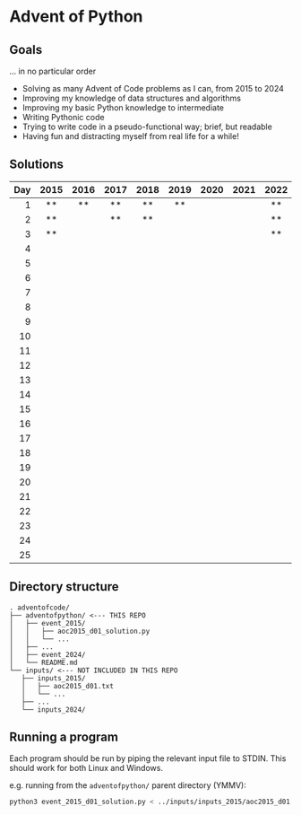 # Advent of Python

## Goals

... in no particular order

- Solving as many Advent of Code problems as I can, from 2015 to 2024
- Improving my knowledge of data structures and algorithms
- Improving my basic Python knowledge to intermediate
- Writing Pythonic code
- Trying to write code in a pseudo-functional way; brief, but readable
- Having fun and distracting myself from real life for a while!

## Solutions

| Day | 2015 | 2016 | 2017 | 2018 | 2019 | 2020 | 2021 | 2022 | 2023 | 2024 |
| --: | :--: | :--: | :--: | :--: | :--: | :--: | :--: | :--: | :--: | :--: |
|   1 | \*\* | \*\* | \*\* | \*\* | \*\* |      |      | \*\* |      |      |
|   2 | \*\* |      | \*\* | \*\* |      |      |      | \*\* |      |      |
|   3 | \*\* |      |      |      |      |      |      | \*\* |      |      |
|   4 |      |      |      |      |      |      |      |      |      |      |
|   5 |      |      |      |      |      |      |      |      |      |      |
|   6 |      |      |      |      |      |      |      |      |      |      |
|   7 |      |      |      |      |      |      |      |      |      |      |
|   8 |      |      |      |      |      |      |      |      |      |      |
|   9 |      |      |      |      |      |      |      |      |      |      |
|  10 |      |      |      |      |      |      |      |      |      |      |
|  11 |      |      |      |      |      |      |      |      |      |      |
|  12 |      |      |      |      |      |      |      |      |      |      |
|  13 |      |      |      |      |      |      |      |      |      |      |
|  14 |      |      |      |      |      |      |      |      |      |      |
|  15 |      |      |      |      |      |      |      |      |      |      |
|  16 |      |      |      |      |      |      |      |      |      |      |
|  17 |      |      |      |      |      |      |      |      |      |      |
|  18 |      |      |      |      |      |      |      |      |      |      |
|  19 |      |      |      |      |      |      |      |      |      |      |
|  20 |      |      |      |      |      |      |      |      |      |      |
|  21 |      |      |      |      |      |      |      |      |      |      |
|  22 |      |      |      |      |      |      |      |      |      |      |
|  23 |      |      |      |      |      |      |      |      |      |      |
|  24 |      |      |      |      |      |      |      |      |      |      |
|  25 |      |      |      |      |      |      |      |      |      |      |

## Directory structure

```
. adventofcode/
├── adventofpython/ <--- THIS REPO
│   ├── event_2015/
│   │   ├── aoc2015_d01_solution.py
│   │   └── ...
│   ├── ...
│   ├── event_2024/
│   └── README.md
└── inputs/ <--- NOT INCLUDED IN THIS REPO
   ├── inputs_2015/
   │   ├── aoc2015_d01.txt
   │   └── ...
   ├── ...
   └── inputs_2024/
```

## Running a program

Each program should be run by piping the relevant input file to STDIN. This should work for both Linux and Windows.

e.g. running from the `adventofpython/` parent directory (YMMV):

```bash
python3 event_2015_d01_solution.py < ../inputs/inputs_2015/aoc2015_d01.txt
```
